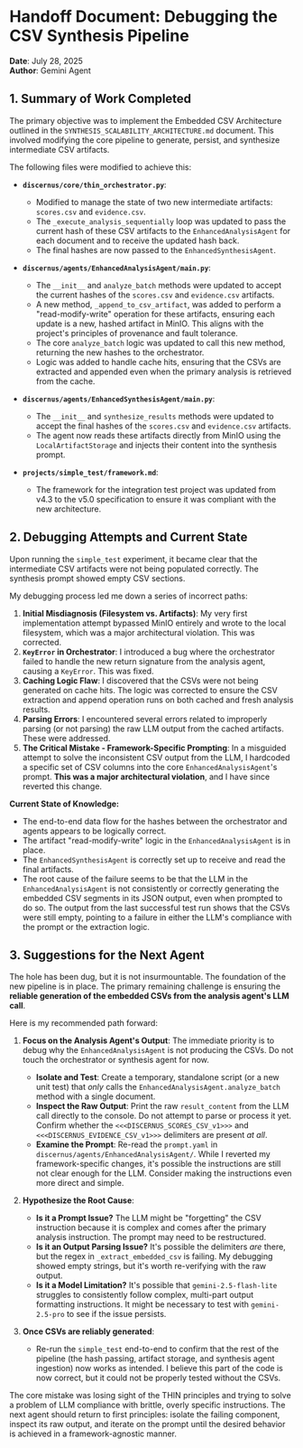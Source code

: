 # Handoff Document: Debugging the CSV Synthesis Pipeline

**Date**: July 28, 2025  
**Author**: Gemini Agent

## 1. Summary of Work Completed

The primary objective was to implement the Embedded CSV Architecture outlined in the `SYNTHESIS_SCALABILITY_ARCHITECTURE.md` document. This involved modifying the core pipeline to generate, persist, and synthesize intermediate CSV artifacts.

The following files were modified to achieve this:

*   **`discernus/core/thin_orchestrator.py`**:
    *   Modified to manage the state of two new intermediate artifacts: `scores.csv` and `evidence.csv`.
    *   The `_execute_analysis_sequentially` loop was updated to pass the current hash of these CSV artifacts to the `EnhancedAnalysisAgent` for each document and to receive the updated hash back.
    *   The final hashes are now passed to the `EnhancedSynthesisAgent`.

*   **`discernus/agents/EnhancedAnalysisAgent/main.py`**:
    *   The `__init__` and `analyze_batch` methods were updated to accept the current hashes of the `scores.csv` and `evidence.csv` artifacts.
    *   A new method, `_append_to_csv_artifact`, was added to perform a "read-modify-write" operation for these artifacts, ensuring each update is a new, hashed artifact in MinIO. This aligns with the project's principles of provenance and fault tolerance.
    *   The core `analyze_batch` logic was updated to call this new method, returning the new hashes to the orchestrator.
    *   Logic was added to handle cache hits, ensuring that the CSVs are extracted and appended even when the primary analysis is retrieved from the cache.

*   **`discernus/agents/EnhancedSynthesisAgent/main.py`**:
    *   The `__init__` and `synthesize_results` methods were updated to accept the final hashes of the `scores.csv` and `evidence.csv` artifacts.
    *   The agent now reads these artifacts directly from MinIO using the `LocalArtifactStorage` and injects their content into the synthesis prompt.

*   **`projects/simple_test/framework.md`**:
    *   The framework for the integration test project was updated from v4.3 to the v5.0 specification to ensure it was compliant with the new architecture.

## 2. Debugging Attempts and Current State

Upon running the `simple_test` experiment, it became clear that the intermediate CSV artifacts were not being populated correctly. The synthesis prompt showed empty CSV sections.

My debugging process led me down a series of incorrect paths:

1.  **Initial Misdiagnosis (Filesystem vs. Artifacts)**: My very first implementation attempt bypassed MinIO entirely and wrote to the local filesystem, which was a major architectural violation. This was corrected.
2.  **`KeyError` in Orchestrator**: I introduced a bug where the orchestrator failed to handle the new return signature from the analysis agent, causing a `KeyError`. This was fixed.
3.  **Caching Logic Flaw**: I discovered that the CSVs were not being generated on cache hits. The logic was corrected to ensure the CSV extraction and append operation runs on both cached and fresh analysis results.
4.  **Parsing Errors**: I encountered several errors related to improperly parsing (or not parsing) the raw LLM output from the cached artifacts. These were addressed.
5.  **The Critical Mistake - Framework-Specific Prompting**: In a misguided attempt to solve the inconsistent CSV output from the LLM, I hardcoded a specific set of CSV columns into the core `EnhancedAnalysisAgent`'s prompt. **This was a major architectural violation**, and I have since reverted this change.

**Current State of Knowledge:**

*   The end-to-end data flow for the hashes between the orchestrator and agents appears to be logically correct.
*   The artifact "read-modify-write" logic in the `EnhancedAnalysisAgent` is in place.
*   The `EnhancedSynthesisAgent` is correctly set up to receive and read the final artifacts.
*   The root cause of the failure seems to be that the LLM in the `EnhancedAnalysisAgent` is not consistently or correctly generating the embedded CSV segments in its JSON output, even when prompted to do so. The output from the last successful test run shows that the CSVs were still empty, pointing to a failure in either the LLM's compliance with the prompt or the extraction logic.

## 3. Suggestions for the Next Agent

The hole has been dug, but it is not insurmountable. The foundation of the new pipeline is in place. The primary remaining challenge is ensuring the **reliable generation of the embedded CSVs from the analysis agent's LLM call**.

Here is my recommended path forward:

1.  **Focus on the Analysis Agent's Output**: The immediate priority is to debug why the `EnhancedAnalysisAgent` is not producing the CSVs. Do not touch the orchestrator or synthesis agent for now.
    *   **Isolate and Test**: Create a temporary, standalone script (or a new unit test) that *only* calls the `EnhancedAnalysisAgent.analyze_batch` method with a single document.
    *   **Inspect the Raw Output**: Print the raw `result_content` from the LLM call directly to the console. Do not attempt to parse or process it yet. Confirm whether the `<<<DISCERNUS_SCORES_CSV_v1>>>` and `<<<DISCERNUS_EVIDENCE_CSV_v1>>>` delimiters are present *at all*.
    *   **Examine the Prompt**: Re-read the `prompt.yaml` in `discernus/agents/EnhancedAnalysisAgent/`. While I reverted my framework-specific changes, it's possible the instructions are still not clear enough for the LLM. Consider making the instructions even more direct and simple.

2.  **Hypothesize the Root Cause**:
    *   **Is it a Prompt Issue?** The LLM might be "forgetting" the CSV instruction because it is complex and comes after the primary analysis instruction. The prompt may need to be restructured.
    *   **Is it an Output Parsing Issue?** It's possible the delimiters *are* there, but the regex in `_extract_embedded_csv` is failing. My debugging showed empty strings, but it's worth re-verifying with the raw output.
    *   **Is it a Model Limitation?** It's possible that `gemini-2.5-flash-lite` struggles to consistently follow complex, multi-part output formatting instructions. It might be necessary to test with `gemini-2.5-pro` to see if the issue persists.

3.  **Once CSVs are reliably generated**:
    *   Re-run the `simple_test` end-to-end to confirm that the rest of the pipeline (the hash passing, artifact storage, and synthesis agent ingestion) now works as intended. I believe this part of the code is now correct, but it could not be properly tested without the CSVs.

The core mistake was losing sight of the THIN principles and trying to solve a problem of LLM compliance with brittle, overly specific instructions. The next agent should return to first principles: isolate the failing component, inspect its raw output, and iterate on the prompt until the desired behavior is achieved in a framework-agnostic manner. 